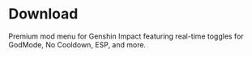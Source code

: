 # Download
Premium mod menu for Genshin Impact featuring real-time toggles for GodMode, No Cooldown, ESP, and more.
